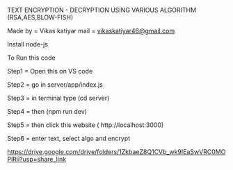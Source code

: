 TEXT ENCRYPTION - DECRYPTION USING VARIOUS ALGORITHM (RSA,AES,BLOW-FISH)

Made by = Vikas katiyar
mail = vikaskatiyar46@gmail.com

Install node-js

To Run this code

Step1 = Open this on VS code

Step2 = go in server/app/index.js

Step3 = in terminal type (cd server)

Step4 = then (npm run dev)

Step5 = then click this website ( http://localhost:3000)

Step6 = enter text, select algo and encrypt

https://drive.google.com/drive/folders/1ZkbaeZ8Q1CVb_wk9IEaSwVRC0MOPlRii?usp=share_link
